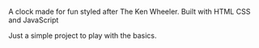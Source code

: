 A clock made for fun styled after The Ken Wheeler.
Built with HTML CSS and JavaScript

Just a simple project to play with the basics.
